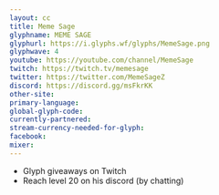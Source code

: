```yaml
---
layout: cc
title: Meme Sage
glyphname: MEME SAGE
glyphurl: https://i.glyphs.wf/glyphs/MemeSage.png
glyphwave: 4
youtube: https://youtube.com/channel/MemeSage
twitch: https://twitch.tv/memesage
twitter: https://twitter.com/MemeSageZ
discord: https://discord.gg/msFkrKK
other-site: 
primary-language: 
global-glyph-code: 
currently-partnered: 
stream-currency-needed-for-glyph: 
facebook: 
mixer: 
---
```

* Glyph giveaways on Twitch
* Reach level 20 on his discord (by chatting)
